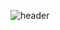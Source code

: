 ![header](https://capsule-render.vercel.app/api?type=rect&color=0:757f8f,100:3365b5&height=200&text=Nakyoung-Han&desc=Information%20Security%20Engineer/AI%20Developer&descAlign=70&descAlignY=85) 
